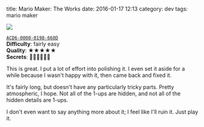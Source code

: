 title: Mario Maker: The Works
date: 2016-01-17 12:13
category: dev
tags: mario maker

<div class="prose-full-illustration">
<img src="/dev/media/mario-maker/the-works.jpg">
</div>

[`ACD6-0000-0198-668D`](https://supermariomakerbookmark.nintendo.net/courses/ACD6-0000-0198-668D)  
**Difficulty**: fairly easy  
**Quality**: ★★★★★  
**Secrets**: 🍄🍄🍄🍄🍄🍄

This is great.  I put a lot of effort into polishing it.  I even set it aside for a while because I wasn't happy with it, then came back and fixed it.

It's fairly long, but doesn't have any particularly tricky parts.  Pretty atmospheric, I hope.  Not all of the 1-ups are hidden, and not all of the hidden details are 1-ups.

I don't even want to say anything more about it; I feel like I'll ruin it.  Just play it.
